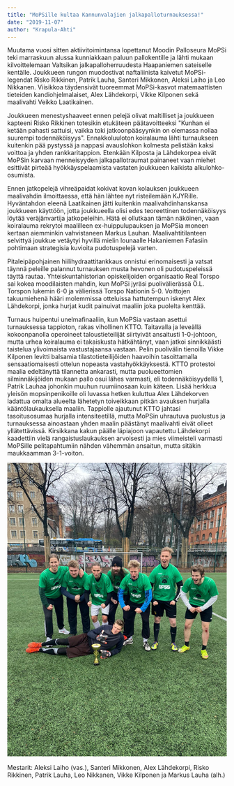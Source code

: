 ```yaml
---
title: "MoPSille kultaa Kannunvalajien jalkapalloturnauksessa!"
date: "2019-11-07"
author: "Krapula-Ahti"
---
```


Muutama vuosi sitten aktiivitoimintansa lopettanut Moodin Palloseura MoPSi teki marraskuun alussa kunniakkaan paluun pallokentille ja lähti mukaan kilvoittelemaan Valtsikan jalkapalloherruudesta Haapaniemen sateiselle kentälle. Joukkueen rungon muodostivat naftaliinista kaivetut MoPSi-legendat Risko Rikkinen, Patrik Lauha, Santeri Mikkonen, Aleksi Laiho ja Leo Nikkanen. Viisikkoa täydensivät tuoreemmat MoPSi-kasvot matemaattisten tieteiden kandiohjelmalaiset, Alex Lähdekorpi, Vikke Kilponen sekä maalivahti Veikko Laatikainen.

Joukkueen menestyshaaveet ennen pelejä olivat maltilliset ja joukkueen kapteeni Risko Rikkinen totesikin etukäteen päätavoitteeksi "Kunhan ei ketään pahasti sattuisi, vaikka toki jatkoonpääsyynkin on olemassa nollaa suurempi todennäköisyys". Ennakkoluuloton koiralauma lähti turnaukseen kuitenkin pää pystyssä ja nappasi avauslohkon kolmesta pelistään kaksi voittoa ja yhden rankkaritappion. Etenkään Kilposta ja Lähdekorpea eivät MoPSin karvaan menneisyyden jalkapallotraumat painaneet vaan miehet esittivät pirteää hyökkäyspelaamista vastaten joukkueen kaikista alkulohko-osumista.

Ennen jatkopelejä vihreäpaidat kokivat kovan kolauksen joukkueen maalivahdin ilmoittaessa, että hän lähtee nyt risteilemään KJYRille. Hyväntahdon eleenä Laatikainen jätti kuitenkin maalivahdinhanskansa joukkueen käyttöön, jotta joukkueella olisi edes teoreettinen todennäköisyys löytää veräjänvartija jatkopeleihin. Hätä ei ollutkaan tämän näköinen, vaan koiralauma rekrytoi maalilleen ex-huippulupauksen ja MoPSia moneen kertaan aiemminkin vahvistaneen Markus Lauhan. Maalivahtitilanteen selvittyä joukkue vetäytyi hyvillä mielin lounaalle Hakaniemen Fafasiin pohtimaan strategisia kuvioita pudotuspelejä varten.

Pitaleipäpohjainen hiilihydraattitankkaus onnistui erinomaisesti ja vatsat täynnä peleille palannut turnauksen musta hevonen oli pudotuspeleissä täyttä rautaa. Yhteiskuntahistorian opiskelijoiden organisaatio Real Torspo sai kokea moodilaisten mahdin, kun MoPSi jyräsi puolivälierässä Ö.L. Torspon lukemin 6-0 ja välierissä Torspo Nationin 5-0. Voittojen takuumiehenä hääri molemmissa otteluissa hattutempun iskenyt Alex Lähdekorpi, jonka hurjat kudit painuivat maaliin joka puolelta kenttää.

Turnaus huipentui unelmafinaaliin, kun MoPSia vastaan asettui turnauksessa tappioton, rakas vihollinen KTTO. Taitavalla ja leveällä kokoonpanolla operoineet taloustieteilijät siirtyivät ansaitusti 1-0-johtoon, mutta urhea koiralauma ei takaiskusta hätkähtänyt, vaan jatkoi sinnikkäästi taistelua ylivoimaista vastustajaansa vastaan. Pelin puolivälin tienoilla Vikke Kilponen levitti balsamia tilastotieteilijöiden haavoihin tasoittamalla sensaatiomaisesti ottelun nopeasta vastahyökkäyksestä. KTTO protestoi maalia edeltänyttä tilannetta ankarasti, mutta puolueettomien silminnäkijöiden mukaan pallo osui lähes varmasti, eli todennäköisyydellä 1, Patrik Lauhaa johonkin muuhun ruumiinosaan kuin käteen. Lisää herkkua yleisön mopsinpenikoille oli luvassa hetken kuluttua Alex Lähdekorven ladattua omalta alueelta lähetetyn toiveikkaan pitkän avauksen hurjalla kääntölaukauksella maaliin. Tappiolle ajautunut KTTO jahtasi tasoitusosumaa hurjalla intensiteetillä, mutta MoPSin uhrautuva puolustus ja turnauksessa ainoastaan yhden maalin päästänyt maalivahti eivät olleet yllätettävissä. Kirsikkana kakun päälle läpiajoon vapautettu Lähdekorpi kaadettiin vielä rangaistuslaukauksen arvoisesti ja mies viimeisteli varmasti MoPSille pelitapahtumiin nähden vähemmän ansaitun, mutta sitäkin maukkaamman 3-1-voiton.

![](./mestarit.jpg)

Mestarit: Aleksi Laiho (vas.), Santeri Mikkonen, Alex Lähdekorpi, Risko Rikkinen, Patrik Lauha, Leo Nikkanen, Vikke Kilponen ja Markus Lauha (alh.)
